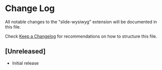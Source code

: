 # Change Log

All notable changes to the "slide-wysiwyg" extension will be documented in this file.

Check [Keep a Changelog](http://keepachangelog.com/) for recommendations on how to structure this file.

## [Unreleased]

- Initial release